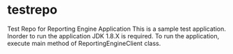 # testrepo
Test Repo for Reporting Engine Application
This is a sample test application. Inorder to run the application JDK 1.8.X is required.
To run the application, execute main method of ReportingEngineClient class.
